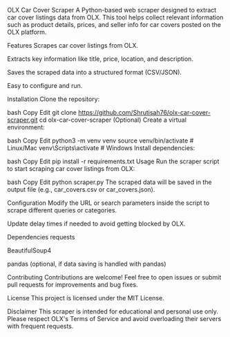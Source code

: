 OLX Car Cover Scraper
A Python-based web scraper designed to extract car cover listings data from OLX. This tool helps collect relevant information such as product details, prices, and seller info for car covers posted on the OLX platform.

Features
Scrapes car cover listings from OLX.

Extracts key information like title, price, location, and description.

Saves the scraped data into a structured format (CSV/JSON).

Easy to configure and run.

Installation
Clone the repository:

bash
Copy
Edit
git clone https://github.com/Shrutisah76/olx-car-cover-scraper.git
cd olx-car-cover-scraper
(Optional) Create a virtual environment:

bash
Copy
Edit
python3 -m venv venv
source venv/bin/activate  # Linux/Mac
venv\Scripts\activate     # Windows
Install dependencies:

bash
Copy
Edit
pip install -r requirements.txt
Usage
Run the scraper script to start scraping car cover listings from OLX:

bash
Copy
Edit
python scraper.py
The scraped data will be saved in the output file (e.g., car_covers.csv or car_covers.json).

Configuration
Modify the URL or search parameters inside the script to scrape different queries or categories.

Update delay times if needed to avoid getting blocked by OLX.

Dependencies
requests

BeautifulSoup4

pandas (optional, if data saving is handled with pandas)

Contributing
Contributions are welcome! Feel free to open issues or submit pull requests for improvements and bug fixes.

License
This project is licensed under the MIT License.

Disclaimer
This scraper is intended for educational and personal use only. Please respect OLX's Terms of Service and avoid overloading their servers with frequent requests.

